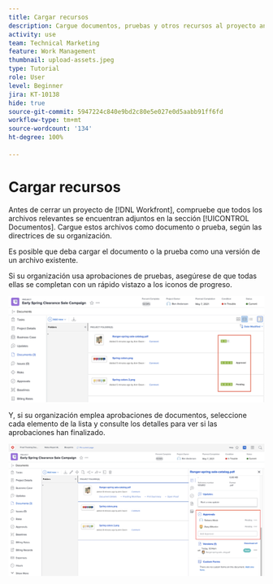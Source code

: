 ```yaml
---
title: Cargar recursos
description: Cargue documentos, pruebas y otros recursos al proyecto antes de cerrarlo para asegurarse de que todos los datos relevantes estén asociados.
activity: use
team: Technical Marketing
feature: Work Management
thumbnail: upload-assets.jpeg
type: Tutorial
role: User
level: Beginner
jira: KT-10138
hide: true
source-git-commit: 5947224c840e9bd2c80e5e027e0d5aabb91ff6fd
workflow-type: tm+mt
source-wordcount: '134'
ht-degree: 100%

---
```


# Cargar recursos

Antes de cerrar un proyecto de [!DNL Workfront], compruebe que todos los archivos relevantes se encuentran adjuntos en la sección [!UICONTROL Documentos]. Cargue estos archivos como documento o prueba, según las directrices de su organización.

Es posible que deba cargar el documento o la prueba como una versión de un archivo existente.

Si su organización usa aprobaciones de pruebas, asegúrese de que todas ellas se completan con un rápido vistazo a los iconos de progreso.

![Página Documentos que muestra los iconos de progreso de la revisión](assets/planner-fund-proof-progress-icons.png)

Y, si su organización emplea aprobaciones de documentos, seleccione cada elemento de la lista y consulte los detalles para ver si las aprobaciones han finalizado.

![Resumen lateral en la página Documentos que muestra la aprobación del documento](assets/planner-fund-document-approval.png)

<!---
learn more urls
Create proofs
Add new documents to Workfront
--->
